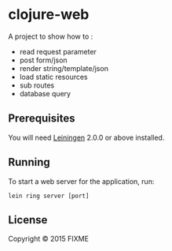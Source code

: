 # clojure-web

A project to show how to :

* read request parameter
* post form/json
* render string/template/json
* load static resources
* sub routes
* database query

## Prerequisites

You will need [Leiningen][] 2.0.0 or above installed.

[leiningen]: https://github.com/technomancy/leiningen

## Running

To start a web server for the application, run:

    lein ring server [port]

## License

Copyright © 2015 FIXME
